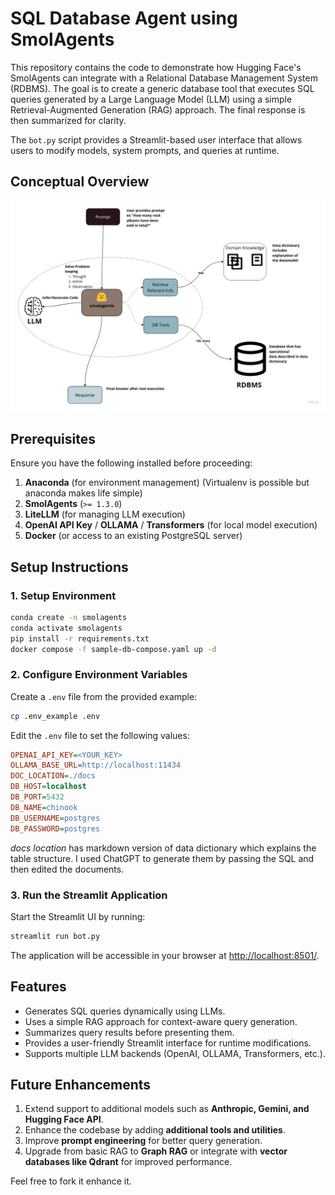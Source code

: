 # SQL Database Agent using SmolAgents

This repository contains the code to demonstrate how Hugging Face's SmolAgents can integrate with a Relational Database Management System (RDBMS). The goal is to create a generic database tool that executes SQL queries generated by a Large Language Model (LLM) using a simple Retrieval-Augmented Generation (RAG) approach. The final response is then summarized for clarity.

The `bot.py` script provides a Streamlit-based user interface that allows users to modify models, system prompts, and queries at runtime.

## Conceptual Overview

![Conceptual Diagram](conceptual.png)

## Prerequisites
Ensure you have the following installed before proceeding:

1. **Anaconda** (for environment management) (Virtualenv is possible but anaconda makes life simple)
2. **SmolAgents** (`>= 1.3.0`)
3. **LiteLLM** (for managing LLM execution)
4. **OpenAI API Key** / **OLLAMA** / **Transformers** (for local model execution)
5. **Docker** (or access to an existing PostgreSQL server)

## Setup Instructions

### 1. Setup Environment
```sh
conda create -n smolagents
conda activate smolagents
pip install -r requirements.txt
docker compose -f sample-db-compose.yaml up -d
```

### 2. Configure Environment Variables
Create a `.env` file from the provided example:
```sh
cp .env_example .env
```
Edit the `.env` file to set the following values:
```ini
OPENAI_API_KEY=<YOUR_KEY>
OLLAMA_BASE_URL=http://localhost:11434
DOC_LOCATION=./docs
DB_HOST=localhost
DB_PORT=5432
DB_NAME=chinook
DB_USERNAME=postgres
DB_PASSWORD=postgres
```
*docs location* has markdown version of data dictionary which explains the table structure. I used ChatGPT to generate them by passing the SQL and then edited the documents.


### 3. Run the Streamlit Application
Start the Streamlit UI by running:
```sh
streamlit run bot.py
```
The application will be accessible in your browser at [http://localhost:8501/](http://localhost:8501/).

## Features
- Generates SQL queries dynamically using LLMs.
- Uses a simple RAG approach for context-aware query generation.
- Summarizes query results before presenting them.
- Provides a user-friendly Streamlit interface for runtime modifications.
- Supports multiple LLM backends (OpenAI, OLLAMA, Transformers, etc.).

## Future Enhancements
1. Extend support to additional models such as **Anthropic, Gemini, and Hugging Face API**.
2. Enhance the codebase by adding **additional tools and utilities**.
3. Improve **prompt engineering** for better query generation.
4. Upgrade from basic RAG to **Graph RAG** or integrate with **vector databases like Qdrant** for improved performance.


Feel free to fork it enhance it.


